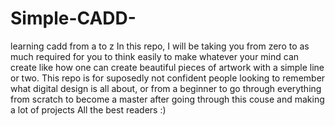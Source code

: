 # Simple-CADD-
learning cadd from a to z 
In this repo, I will be taking you from zero to as much required for you to think easily to make whatever your mind can create like how one can create beautiful pieces of artwork with a simple line or two.
This repo is for suposedly not confident people looking to remember what digital design is all about, or from a beginner to go through everything from scratch to become a master after going through this couse and making a lot of projects 
All the best readers :)
